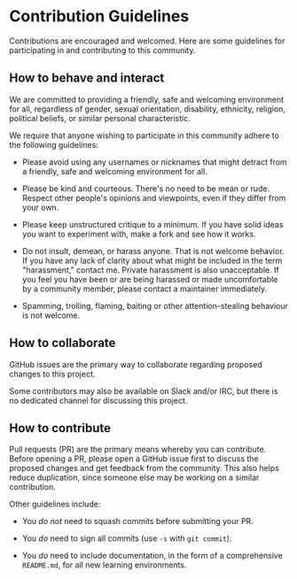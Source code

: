 # Contribution Guidelines

Contributions are encouraged and welcomed. Here are some guidelines for participating in and contributing to this community.

## How to behave and interact

We are committed to providing a friendly, safe and welcoming environment for all, regardless of gender, sexual orientation, disability, ethnicity, religion, political beliefs, or similar personal characteristic.

We require that anyone wishing to participate in this community adhere to the following guidelines:

* Please avoid using any usernames or nicknames that might detract from a friendly, safe and welcoming environment for all.

* Please be kind and courteous. There's no need to be mean or rude. Respect other people's opinions and viewpoints, even if they differ from your own.

* Please keep unstructured critique to a minimum. If you have solid ideas you want to experiment with, make a fork and see how it works.

* Do not insult, demean, or harass anyone. That is not welcome behavior. If you have any lack of clarity about what might be included in the term "harassment," contact me. Private harassment is also unacceptable. If you feel you have been or are being harassed or made uncomfortable by a community member, please contact a maintainer immediately.

* Spamming, trolling, flaming, baiting or other attention-stealing behaviour is not welcome.

## How to collaborate

GitHub issues are the primary way to collaborate regarding proposed changes to this project.

Some contributors may also be available on Slack and/or IRC, but there is no dedicated channel for discussing this project.

## How to contribute

Pull requests (PR) are the primary means whereby you can contribute. Before opening a PR, please open a GitHub issue first to discuss the proposed changes and get feedback from the community. This also helps reduce duplication, since someone else may be working on a similar contribution.

Other guidelines include:

* You _do not_ need to squash commits before submitting your PR.

* You _do_ need to sign all commits (use `-s` with `git commit`).

* You _do_ need to include documentation, in the form of a comprehensive `README.md`, for all new learning environments.
